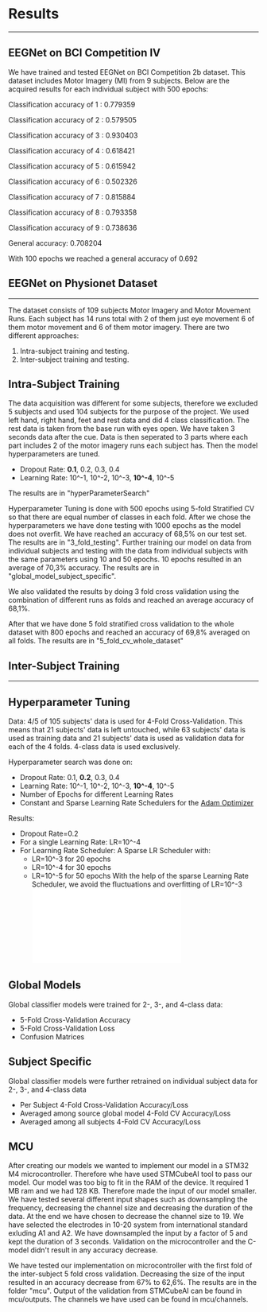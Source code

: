 # Results
---
## EEGNet on BCI Competition IV
We have trained and tested EEGNet on BCI Competition 2b dataset.
This dataset includes Motor Imagery (MI) from 9 subjects.
Below are the acquired results for each individual subject with 500 epochs:


Classification accuracy of 1  : 0.779359

Classification accuracy of 2  : 0.579505

Classification accuracy of 3  : 0.930403

Classification accuracy of 4  : 0.618421

Classification accuracy of 5  : 0.615942

Classification accuracy of 6  : 0.502326

Classification accuracy of 7  : 0.815884

Classification accuracy of 8  : 0.793358

Classification accuracy of 9  : 0.738636

General accuracy: 0.708204


With 100 epochs we reached a general accuracy of 0.692

## EEGNet on Physionet Dataset
---
The dataset consists of 109 subjects Motor Imagery and Motor Movement Runs.
Each subject has 14 runs total with 2 of them just eye movement 6 of them motor movement and 6 of them motor imagery.
There are two different approaches:
1) Intra-subject training and testing.
2) Inter-subject training and testing.

## Intra-Subject Training
The data acquisition was different for some subjects, therefore we excluded 5 subjects and used 104 subjects for the purpose of the project. We used left hand, right hand, feet and rest data and did 4 class classification. The rest data is taken from the base run with eyes open. We have taken 3 seconds data after the cue.
Data is then seperated to 3 parts where each part includes 2 of the motor imagery runs each subject has.
Then the model hyperparameters are tuned. 
* Dropout Rate: **0.1**, 0.2, 0.3, 0.4
* Learning Rate: 10^-1, 10^-2, 10^-3, **10^-4**, 10^-5

The results are in "hyperParameterSearch"

Hyperparameter Tuning is done with 500 epochs using 5-fold Stratified CV so that there are equal number of classes in each fold.
After we chose the hyperparameters we have done testing with 1000 epochs as the model does not overfit.
We have reached an accuracy of 68,5% on our test set. The results are in "3_fold_testing".
Further training our model on data from individual subjects and testing with the data from individual subjects with the same parameters using 10 and 50 epochs. 10 epochs resulted in an average of 70,3% accuracy. The results are in "global_model_subject_specific".

We also validated the results by doing 3 fold cross validation using the combination of different runs as folds and reached an average accuracy of 68,1%. 

After that we have done 5 fold stratified cross validation to the whole dataset with 800 epochs and reached an accuracy of 69,8% averaged on all folds. The results are in "5_fold_cv_whole_dataset"

## Inter-Subject Training
---


## Hyperparameter Tuning
Data: 4/5 of 105 subjects' data is used for 4-Fold Cross-Validation. 
This means that 21 subjects' data is left untouched, while 
63 subjects' data is used as training data and 21 subjects' data is
used as validation data for each of the 4 folds.
4-class data is used exclusively.

Hyperparameter search was done on: 
* Dropout Rate: 0.1, **0.2**, 0.3, 0.4
* Learning Rate: 10^-1, 10^-2, 10^-3, **10^-4**, 10^-5
* Number of Epochs for different Learning Rates
* Constant and Sparse Learning Rate Schedulers for the [Adam Optimizer](https://arxiv.org/abs/1412.6980) 

Results:
* Dropout Rate=0.2
* For a single Learning Rate: LR=10^-4
* For Learning Rate Scheduler: A Sparse LR Scheduler with:
    * LR=10^-3 for 20 epochs
    * LR=10^-4 for 30 epochs
    * LR=10^-5 for 50 epochs
With the help of the sparse Learning Rate Scheduler, we avoid the fluctuations and overfitting of LR=10^-3 ![Learning Rate 1e-3](/hp_tuning/global_trainer_hp_lr/plots/accu_lr_1e--3_avg.pdf)

## Global Models
Global classifier models were trained for 2-, 3-, and 4-class data:
* 5-Fold Cross-Validation Accuracy
* 5-Fold Cross-Validation Loss
* Confusion Matrices

## Subject Specific
Global classifier models were further retrained on individual subject data
for 2-, 3-, and 4-class data
* Per Subject 4-Fold Cross-Validation Accuracy/Loss
* Averaged among source global model 4-Fold CV Accuracy/Loss
* Averaged among all subjects 4-Fold CV Accuracy/Loss

## MCU
After creating our models we wanted to implement our model in a STM32 M4 microcontroller. Therefore whe have used STMCubeAI tool to pass our model. Our model was too big to fit in the RAM of the device. It required 1 MB ram and we had 128 KB. Therefore made the input of our model smaller. We have tested several different input shapes such as downsampling the frequency, decreasing the channel size and decreasing the duration of the data. At the end we have chosen to decrease the channel size to 19. We have selected the electrodes in 10-20 system from international standard exluding A1 and A2. We have downsampled the input by a factor of 5 and kept the duration of 3 seconds. 
Validation on the microcontroller and the C-model didn't result in any accuracy decrease.

We have tested our implementation on microcontroller with the first fold of the inter-subject 5 fold cross validation. Decreasing the size of the input resulted in an accuracy decrease from 67% to 62,6%.
The results are in the folder "mcu". Output of the validation from STMCubeAI can be found in mcu/outputs. The channels we have used can be found in mcu/channels.
